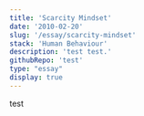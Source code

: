 ```yaml
---
title: 'Scarcity Mindset'
date: '2010-02-20'
slug: '/essay/scarcity-mindset'
stack: 'Human Behaviour'
description: 'test test.'
githubRepo: 'test'
type: "essay"  
display: true
---
```


test
